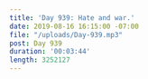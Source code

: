 ```yaml
---
title: 'Day 939: Hate and war.'
date: 2019-08-16 16:15:00 -07:00
file: "/uploads/Day-939.mp3"
post: Day 939
duration: '00:03:44'
length: 3252127
---
```


